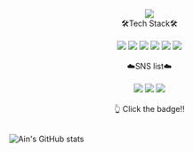 <div align="center">
  <img src="https://capsule-render.vercel.app/api?type=waving&&color=FF99CC&height=200&section=header&text=Ain%20Github&fontColor=FFFFFF&fontSize=90&theme=radicala" />
</div>

<div align="center">
🛠Tech Stack🛠
</div></br>
<div align="center">
  <img src="https://img.shields.io/badge/JAVASCRIPT-F7DF1E?style=for-the-badge&logo=JAVASCRIPT&logoColor=white">
  <img src="https://img.shields.io/badge/CSS3-1572B66?style=for-the-badge&logo=CSS3&logoColor=white">
  <img src="https://img.shields.io/badge/HTML5-E34F26?style=for-the-badge&logo=html5&logoColor=white">
  <img src="https://img.shields.io/badge/MySQL-4479A1?style=for-the-badge&logo=MySQL&logoColor=white">
  <img src="https://img.shields.io/badge/Figma-F24E1E?style=for-the-badge&logo=Figma&logoColor=white">
  <img src="https://img.shields.io/badge/Notion-000000?style=for-the-badge&logo=Notion&logoColor=white">
</div></br>

<div align="center">
☁️SNS list☁️ 
</div></br>

<div align="center">
  <a href="https://ain-blog.tistory.com/" target="_blank"><img src="https://img.shields.io/badge/tistory-FF99CC?style=flat-square&logo=tistory&logoColor=white"/></a>
  <a href="https://sepia-trillium-42c.notion.site/ERICA-Web-1b2b3ea45043412b9ac0a76bd11a3201?pvs=4" target="_blank"><img src="https://img.shields.io/badge/notion-000000?style=flat-square&logo=notion&logoColor=white"/></a>
   <a href="https://velog.io/@tlsdmstj1204" target="_blank"><img src="https://img.shields.io/badge/velog-20C997?style=flat-square&logo=velog&logoColor=white"/></a>
   
  
</div></br>
<div align="center">
  👆 Click the badge‼️
</div></br>

![Ain's GitHub stats](https://github-readme-stats.vercel.app/api?username=Ain1204&theme=calm&show_icons=true)

